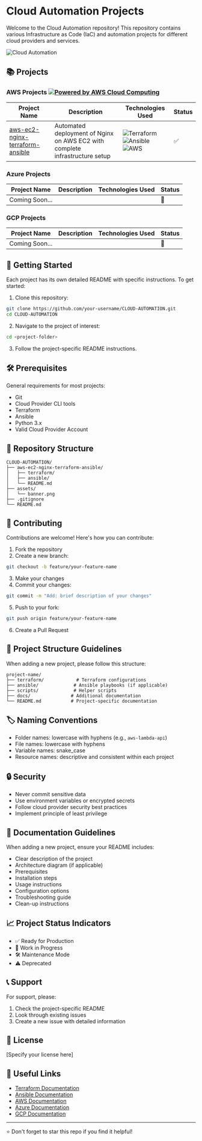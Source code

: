 # Cloud Automation Projects

Welcome to the Cloud Automation repository! This repository contains various Infrastructure as Code (IaC) and automation projects for different cloud providers and services.

![Cloud Automation](https://raw.githubusercontent.com/your-username/CLOUD-AUTOMATION/main/assets/banner.png)

## 📚 Projects

### AWS Projects <a href="https://aws.amazon.com/what-is-cloud-computing"><img src="https://d0.awsstatic.com/logos/powered-by-aws-white.png" alt="Powered by AWS Cloud Computing"></a>
| Project Name | Description | Technologies Used | Status |
|--------------|-------------|-------------------|---------|
| [aws-ec2-nginx-terraform-ansible](./aws-ec2-nginx-terraform-ansible) | Automated deployment of Nginx on AWS EC2 with complete infrastructure setup | ![Terraform](https://img.shields.io/badge/-Terraform-7B42BC?style=flat&logo=terraform&logoColor=white) ![Ansible](https://img.shields.io/badge/-Ansible-EE0000?style=flat&logo=ansible&logoColor=white) ![AWS](https://img.shields.io/badge/-AWS-232F3E?style=flat&logo=amazonaws&logoColor=white) | ✅ |

### Azure Projects
| Project Name | Description | Technologies Used | Status |
|--------------|-------------|-------------------|---------|
| Coming Soon... | | | 🔄 |

### GCP Projects
| Project Name | Description | Technologies Used | Status |
|--------------|-------------|-------------------|---------|
| Coming Soon... | | | 🔄 |

## 🚀 Getting Started

Each project has its own detailed README with specific instructions. To get started:

1. Clone this repository:
```bash
git clone https://github.com/your-username/CLOUD-AUTOMATION.git
cd CLOUD-AUTOMATION
```

2. Navigate to the project of interest:
```bash
cd <project-folder>
```

3. Follow the project-specific README instructions.

## 🛠️ Prerequisites

General requirements for most projects:

- Git
- Cloud Provider CLI tools
- Terraform
- Ansible
- Python 3.x
- Valid Cloud Provider Account

## 📂 Repository Structure

```
CLOUD-AUTOMATION/
├── aws-ec2-nginx-terraform-ansible/
│   ├── terraform/
│   ├── ansible/
│   └── README.md
├── assets/
│   └── banner.png
├── .gitignore
└── README.md
```

## 🤝 Contributing

Contributions are welcome! Here's how you can contribute:

1. Fork the repository
2. Create a new branch:
```bash
git checkout -b feature/your-feature-name
```
3. Make your changes
4. Commit your changes:
```bash
git commit -m "Add: brief description of your changes"
```
5. Push to your fork:
```bash
git push origin feature/your-feature-name
```
6. Create a Pull Request

## 📄 Project Structure Guidelines

When adding a new project, please follow this structure:

```
project-name/
├── terraform/            # Terraform configurations
├── ansible/             # Ansible playbooks (if applicable)
├── scripts/             # Helper scripts
├── docs/               # Additional documentation
└── README.md           # Project-specific documentation
```

## 🏷️ Naming Conventions

- Folder names: lowercase with hyphens (e.g., `aws-lambda-api`)
- File names: lowercase with hyphens
- Variable names: snake_case
- Resource names: descriptive and consistent within each project

## 🔒 Security

- Never commit sensitive data
- Use environment variables or encrypted secrets
- Follow cloud provider security best practices
- Implement principle of least privilege

## 📝 Documentation Guidelines

When adding a new project, ensure your README includes:

- Clear description of the project
- Architecture diagram (if applicable)
- Prerequisites
- Installation steps
- Usage instructions
- Configuration options
- Troubleshooting guide
- Clean-up instructions

## 📈 Project Status Indicators

- ✅ Ready for Production
- 🔄 Work in Progress
- 🛠️ Maintenance Mode
- ⚠️ Deprecated

## 📞 Support

For support, please:

1. Check the project-specific README
2. Look through existing issues
3. Create a new issue with detailed information

## 📜 License

[Specify your license here]

## 🔗 Useful Links

- [Terraform Documentation](https://www.terraform.io/docs)
- [Ansible Documentation](https://docs.ansible.com)
- [AWS Documentation](https://docs.aws.amazon.com)
- [Azure Documentation](https://docs.microsoft.com/azure)
- [GCP Documentation](https://cloud.google.com/docs)

---
⭐ Don't forget to star this repo if you find it helpful!
